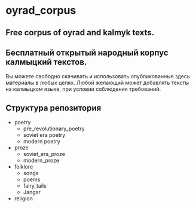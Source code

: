 # oyrad_corpus

## Free corpus of oyrad and kalmyk texts.
## Бесплатный открытый народный корпус калмыцкий текстов.
Вы можете свободно скачивать и использовать опубликованные здесь материалы в любых целях.
Любой желающий может добавлять тексты на калмыцком языке, при условии соблюдения требований.

## Структура репозитория
* poetry 
  * pre_revolutionary_poetry
  * soviet era poetry
  * modern poetry
* proze
  * soviet_era_proze
  * modern_proze
* folklore
  * songs
  * poems
  * fairy_tails
  * Jangar
* religion